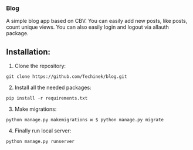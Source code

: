 ### Blog
A simple blog app based on CBV. You can easily add new posts, like posts, count unique views.
You can also easily login and logout via allauth package. 

## Installation:

1. Clone the repository:
```
git clone https://github.com/Techinek/blog.git
```
2. Install all the needed packages:
```
pip install -r requirements.txt
```
3. Make migrations:
```
python manage.py makemigrations и $ python manage.py migrate
```
4. Finally run local server:
```
python manage.py runserver
```
